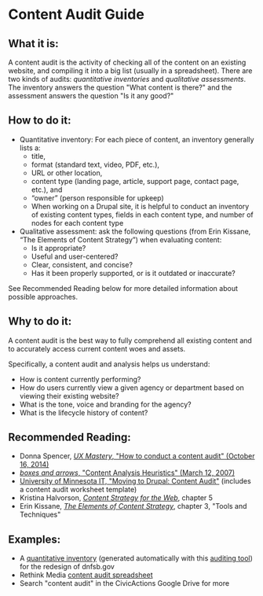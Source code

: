# Content Audit Guide

## What it is:

A content audit is the activity of checking all of the content on an existing website, and compiling it into a big list (usually in a spreadsheet). There are two kinds of audits: *quantitative inventories* and *qualitative assessments*. The inventory answers the question "What content is there?" and the assessment answers the question "Is it any good?"

## How to do it:
* Quantitative inventory: For each piece of content, an inventory generally lists a:
  * title,
  * format (standard text, video, PDF, etc.),
  * URL or other location,
  * content type (landing page, article, support page, contact page, etc.), and
  * “owner” (person responsible for upkeep)
  * When working on a Drupal site, it is helpful to conduct an inventory of existing content types, fields in each content type, and number of nodes for each content type
* Qualitative assessment: ask the following questions (from Erin Kissane, “The Elements of Content Strategy”) when evaluating content:
  * Is it appropriate?
  * Useful and user-centered?
  * Clear, consistent, and concise?
  * Has it been properly supported, or is it outdated or inaccurate?

See Recommended Reading below for more detailed information about possible approaches.

## Why to do it:

A content audit is the best way to fully comprehend all existing content and to accurately access current content woes and assets.

Specifically, a content audit and analysis helps us understand:
* How is content currently performing?
* How do users currently view a given agency or department based on viewing their existing website?
* What is the tone, voice and branding for the agency?
* What is the lifecycle history of content?

## Recommended Reading:
* Donna Spencer, [*UX Mastery*, "How to conduct a content audit" (October 16, 2014)](https://uxmastery.com/how-to-conduct-a-content-audit/)
* [*boxes and arrows*, "Content Analysis Heuristics" (March 12, 2007)](http://boxesandarrows.com/content-analysis-heuristics/)
* [University of Minnesota IT, "Moving to Drupal: Content Audit"](https://it.umn.edu/drupal-enterprise-moving-drupal-content) (includes a content audit worksheet template)
* Kristina Halvorson, [*Content Strategy for the Web*](https://www.contentstrategy.com/content-strategy-for-the-web), chapter 5
* Erin Kissane, [*The Elements of Content Strategy*](https://abookapart.com/products/the-elements-of-content-strategy), chapter 3, "Tools and Techniques"

## Examples:
* A [quantitative inventory](https://drive.google.com/file/d/0BycOAkkCLHdWczJMTFBmV0x1ZzQ/view) (generated automatically with this [auditing tool](https://github.com/fmizzell/auditing)) for the redesign of dnfsb.gov
* Rethink Media [content audit spreadsheet](https://docs.google.com/spreadsheets/d/1Eb5cZ9r7rhXvTEuaL3ybWhVoI8DpM6aX7GPV85Edyus/edit#gid=0)
* Search  "content audit" in the CivicActions Google Drive for more

